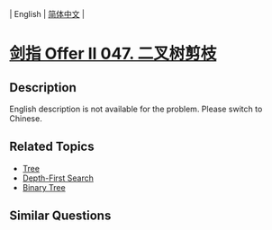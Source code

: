 
| English | [简体中文](README.md) |

# [剑指 Offer II 047. 二叉树剪枝](https://leetcode-cn.com/problems/pOCWxh/)

## Description

<p>English description is not available for the problem. Please switch to Chinese.</p>


## Related Topics

- [Tree](https://leetcode-cn.com/tag/tree)
- [Depth-First Search](https://leetcode-cn.com/tag/depth-first-search)
- [Binary Tree](https://leetcode-cn.com/tag/binary-tree)

## Similar Questions


